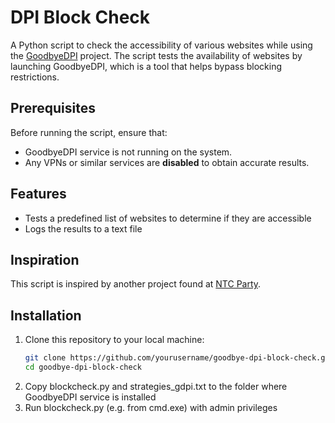
# DPI Block Check

A Python script to check the accessibility of various websites while using the [GoodbyeDPI](https://github.com/ValdikSS/GoodbyeDPI) project. The script tests the availability of websites by launching GoodbyeDPI, which is a tool that helps bypass blocking restrictions.

## Prerequisites

Before running the script, ensure that:
- GoodbyeDPI service is not running on the system.
- Any VPNs or similar services are **disabled** to obtain accurate results. 

## Features

- Tests a predefined list of websites to determine if they are accessible
- Logs the results to a text file

## Inspiration

This script is inspired by another project found at [NTC Party](https://ntc.party/t/goodcheck-блокчек-скрипт-для-goodbyedpi-zapret-byedpi/10880/446).

## Installation

1. Clone this repository to your local machine:
   ```bash
   git clone https://github.com/yourusername/goodbye-dpi-block-check.git
   cd goodbye-dpi-block-check
2. Copy blockcheck.py and strategies_gdpi.txt to the folder where GoodbyeDPI service is installed
3. Run blockcheck.py (e.g. from cmd.exe) with admin privileges

